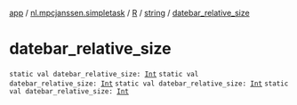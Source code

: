 [app](../../../index.md) / [nl.mpcjanssen.simpletask](../../index.md) / [R](../index.md) / [string](index.md) / [datebar_relative_size](.)

# datebar_relative_size

`static val datebar_relative_size: `[`Int`](https://kotlinlang.org/api/latest/jvm/stdlib/kotlin/-int/index.html)
`static val datebar_relative_size: `[`Int`](https://kotlinlang.org/api/latest/jvm/stdlib/kotlin/-int/index.html)
`static val datebar_relative_size: `[`Int`](https://kotlinlang.org/api/latest/jvm/stdlib/kotlin/-int/index.html)
`static val datebar_relative_size: `[`Int`](https://kotlinlang.org/api/latest/jvm/stdlib/kotlin/-int/index.html)